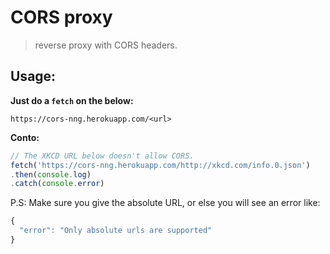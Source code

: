 
# CORS proxy 

> reverse proxy with CORS headers.


## Usage:

__Just do a `fetch` on the below:__

```
https://cors-nng.herokuapp.com/<url>
```

__Conto:__

```js
// The XKCD URL below doesn't allow CORS.
fetch('https://cors-nng.herokuapp.com/http://xkcd.com/info.0.json')
.then(console.log)
.catch(console.error)
```

P.S: Make sure you give the absolute URL, or else you will see an error like:

```js
{
  "error": "Only absolute urls are supported"
}
```



